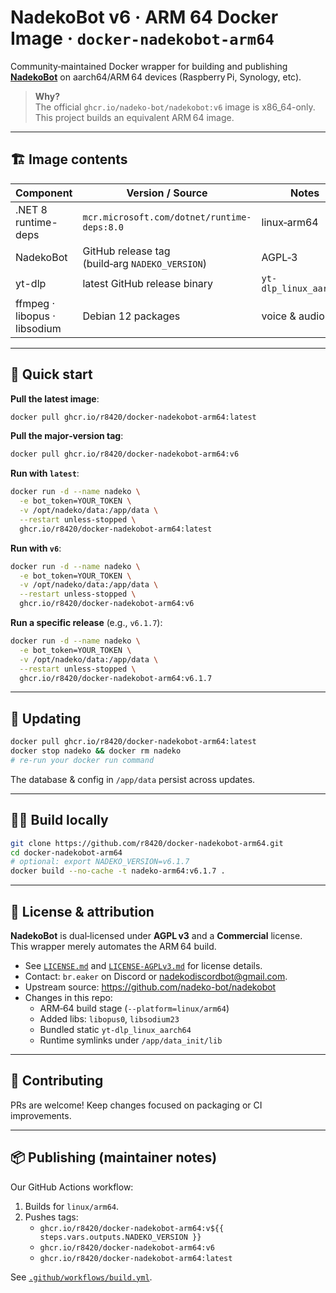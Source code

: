 # NadekoBot v6 · ARM 64 Docker Image · `docker‑nadekobot‑arm64`

Community‑maintained Docker wrapper for building and publishing **[NadekoBot](https://github.com/nadeko-bot/nadekobot)** on aarch64/ARM 64 devices (Raspberry Pi, Synology, etc).

> **Why?**  
> The official `ghcr.io/nadeko-bot/nadekobot:v6` image is x86_64-only.  
> This project builds an equivalent ARM 64 image.

---

## 🏗 Image contents

| Component                    | Version / Source                               | Notes                  |
| ---------------------------- | ---------------------------------------------- | ---------------------- |
| .NET 8 runtime-deps          | `mcr.microsoft.com/dotnet/runtime-deps:8.0`    | linux‑arm64            |
| NadekoBot                    | GitHub release tag (build‑arg `NADEKO_VERSION`) | AGPL‑3                 |
| yt-dlp                       | latest GitHub release binary                   | `yt-dlp_linux_aarch64` |
| ffmpeg · libopus · libsodium | Debian 12 packages                             | voice & audio libs     |

---

## 🚀 Quick start

**Pull the latest image**:

```bash
docker pull ghcr.io/r8420/docker-nadekobot-arm64:latest
```

**Pull the major‑version tag**:

```bash
docker pull ghcr.io/r8420/docker-nadekobot-arm64:v6
```

**Run with `latest`**:

```bash
docker run -d --name nadeko \
  -e bot_token=YOUR_TOKEN \
  -v /opt/nadeko/data:/app/data \
  --restart unless-stopped \
  ghcr.io/r8420/docker-nadekobot-arm64:latest
```

**Run with `v6`**:

```bash
docker run -d --name nadeko \
  -e bot_token=YOUR_TOKEN \
  -v /opt/nadeko/data:/app/data \
  --restart unless-stopped \
  ghcr.io/r8420/docker-nadekobot-arm64:v6
```

**Run a specific release** (e.g., `v6.1.7`):

```bash
docker run -d --name nadeko \
  -e bot_token=YOUR_TOKEN \
  -v /opt/nadeko/data:/app/data \
  --restart unless-stopped \
  ghcr.io/r8420/docker-nadekobot-arm64:v6.1.7
```

---

## 🔄 Updating

```bash
docker pull ghcr.io/r8420/docker-nadekobot-arm64:latest
docker stop nadeko && docker rm nadeko
# re-run your docker run command
```

The database & config in `/app/data` persist across updates.

---

## 🧑‍💻 Build locally

```bash
git clone https://github.com/r8420/docker-nadekobot-arm64.git
cd docker-nadekobot-arm64
# optional: export NADEKO_VERSION=v6.1.7
docker build --no-cache -t nadeko-arm64:v6.1.7 .
```

---

## 🪪 License & attribution

**NadekoBot** is dual‑licensed under **AGPL v3** and a **Commercial** license.  
This wrapper merely automates the ARM 64 build.

- See [`LICENSE.md`](LICENSE.md) and [`LICENSE-AGPLv3.md`](LICENSE-AGPLv3.md) for license details.  
- Contact: `br.eaker` on Discord or <nadekodiscordbot@gmail.com>.  
- Upstream source: <https://github.com/nadeko-bot/nadekobot>  
- Changes in this repo:  
  - ARM‑64 build stage (`--platform=linux/arm64`)  
  - Added libs: `libopus0`, `libsodium23`  
  - Bundled static `yt-dlp_linux_aarch64`  
  - Runtime symlinks under `/app/data_init/lib`

---

## 🤝 Contributing

PRs are welcome! Keep changes focused on packaging or CI improvements.

---

## 📦 Publishing (maintainer notes)

Our GitHub Actions workflow:

1. Builds for `linux/arm64`.  
2. Pushes tags:  
   - `ghcr.io/r8420/docker-nadekobot-arm64:v${{ steps.vars.outputs.NADEKO_VERSION }}`  
   - `ghcr.io/r8420/docker-nadekobot-arm64:v6`  
   - `ghcr.io/r8420/docker-nadekobot-arm64:latest`  

See [`.github/workflows/build.yml`](.github/workflows/build.yml).

